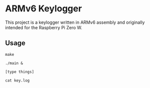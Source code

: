 # ARMv6 Keylogger

This project is a keylogger written in ARMv6 assembly and originally intended for the Raspberry Pi Zero W.

## Usage

```
make

./main &

[type things]

cat key.log
```
